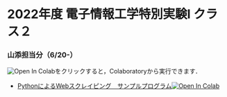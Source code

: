 # 2022年度 電子情報工学特別実験I クラス２
### 山添担当分（6/20-）

![Open In Colab](https://colab.research.google.com/assets/colab-badge.svg)をクリックすると，Colaboratoryから実行できます．

- [PythonによるWebスクレイピング　サンプルプログラム](https://github.com/yamazoe/AdvExp/blob/main/Python_scraping_pynb.ipynb)[![Open In Colab](https://colab.research.google.com/assets/colab-badge.svg)](https://colab.research.google.com/github/yamazoe/AdvExp/blob/main/Python_scraping_pynb.ipynb)
